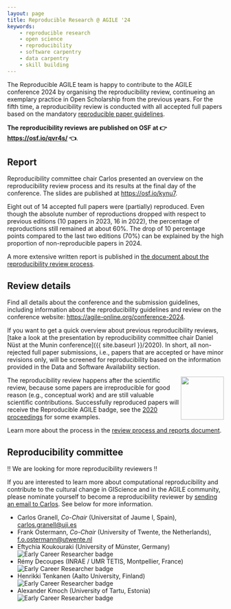 ```yaml
---
layout: page
title: Reproducible Research @ AGILE '24
keywords:
    - reproducible research
    - open science
    - reproducibility
    - software carpentry
    - data carpentry
    - skill building
---
```


The Reproducible AGILE team is happy to contribute to the AGILE conference 2024 by organising the reproducibility review, continueing an exemplary practice in Open Scholarship from the previous years.
For the fifth time, a reproducibility review is conducted with all accepted full papers based on the mandatory [reproducible paper guidelines](https://doi.org/10.17605/OSF.IO/CB7Z8).

**The reproducibility reviews are published on OSF at 👉 <https://osf.io/qvr4s/> 👈**.

## Report

Reproducibility committee chair Carlos presented an overview on the reproducibility review process and its results at the final day of the conference.
The slides are published at <https://osf.io/kynu7>.

Eight out of 14 accepted full papers were (partially) reproduced. Even though the absolute number of reproductions dropped with respect to previous editions (10 papers in 2023, 16 in 2022), the percentage of reproductions still remained at about 60%. The drop of 10 percentage points compared to the last two editions (70%) can be explained by the high proportion of non-reproducible papers in 2024.

A more extensive written report is published in [the document about the reproducibility review process](https://docs.google.com/document/d/1JHCQV7GP3YkKwp0Nii3dt3p3Y45hU56Xz2cr-xJVz34/edit#).


## Review details

Find all details about the conference and the submission guidelines, including information about the reproducibility guidelines and review on the conference website: <https://agile-online.org/conference-2024>.

If you want to get a quick overview about previous reproducibility reviews, [take a look at the presentation by reproducibility committee chair Daniel Nüst at the Munin conference]({{ site.baseurl }}/2020).
In short, all non-rejected full paper submissions, i.e., papers that are accepted or have minor revisions only, will be screened for reproducibility based on the information provided in the Data and Software Availability section.

<img style="float: right" width="100" src="{{ site.baseurl }}/public/images/badge/AGILE-reproducible-badge_square.png" />

The reproducibility review happens after the scientific review, because some papers are irreproducible for good reason (e.g., conceptual work) and are still valuable scientific contributions.
Successfully reproduced papers will receive the Reproducible AGILE badge, see the [2020 proceedings](https://agile-giss.copernicus.org/articles/1/index.html) for some examples.

Learn more about the process in the [review process and reports document](https://osf.io/7rjpe/).

## Reproducibility committee

‼️ We are looking for more reproducibility reviewers ‼️

If you are interested to learn more about computational reproducibility and contribute to the cultural change in GIScience and in the AGILE community, please nominate yourself to become a reproducibility reviewer by [sending an email to Carlos](mailto:carlos.granell@uji.es).
See below for more information.

- Carlos Granell, _Co-Chair_ (Universitat of Jaume I, Spain), carlos.granell@uji.es
- Frank Ostermann, _Co-Chair_ (University of Twente, the Netherlands), f.o.ostermann@utwente.nl
- Eftychia Koukouraki (University of Münster, Germany) <img alt="Early Career Researcher badge" title="Early Career Researcher" src="https://img.shields.io/badge/ECR-FBCA2F" style="display: inline; margin: 0;">
- Rémy Decoupes (INRAE / UMR TETIS, Montpellier, France) <img alt="Early Career Researcher badge" title="Early Career Researcher" src="https://img.shields.io/badge/ECR-FBCA2F" style="display: inline; margin: 0;">
- Henrikki Tenkanen (Aalto University, Finland) <img alt="Early Career Researcher badge" title="Early Career Researcher" src="https://img.shields.io/badge/ECR-FBCA2F" style="display: inline; margin: 0;">
- Alexander Kmoch (University of Tartu, Estonia) <img alt="Early Career Researcher badge" title="Early Career Researcher" src="https://img.shields.io/badge/ECR-FBCA2F" style="display: inline; margin: 0;">

<!-- 
### _What is expected from reproducibility reviewers?_

1. An **interest** to learn more about computational reproducibility.
   A good starting point are the [AGILE Reproducible Paper Guidelines](https://doi.org/10.17605/OSF.IO/CB7Z8), which you can familiarise yourself with.
1. Any **skills** with different software, tools, or programming languages are welcome, but not strictly necessary.
   We expect authors to provide good enough instructions for anyone to reproduce their work, so previous skills are really just important to ensure a time effective reproducibility review. Note that you can always reach out to fellow reproducibility reviewers for advice and help, and most importantly, the authors. A reproduction can be _collaborative_ endavour for author and reproducibility reviewer.
1. Some **time** in April/May 2022 (see conference schedule). The reproducibility reviews will be conducted after notification of full paper acceptance and must be completed before camera-ready papers are due so that the reference to the reproducibility report can be added.
   Based on previous years, a reproducibility review (executing the workflow & writing a report) takes between 2-4 hours, not counting the actual computations. This time is likely to be spread out across a couple of weeks as communications with authors take place and is comparable to the effort of a scientific review.

You can find a more elaborate description of the tasks in the [_Reproducibility Reviewer Guidelines_](https://doi.org/10.17605/OSF.IO/CB7Z8).

### _How do I become a reproducibility reviewer?_

1. Register on the [AGILE Discourse server](https://discourse.agile-online.org/).
2. Send an [email to Carlos](mailto:carlos.granell@uji.es) with a few words about why you want to join and your user name for the AGILE Discourse server, your email for accessing non-public Google Docs, and a link to your profile on [OSF](https://osf.io/).
3. Carlos will send you a short welcome message and invite you to the internal reproducibility review coordination forum.
-->